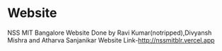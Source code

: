 # Website
NSS MIT Bangalore Website
Done by Ravi Kumar(notripped),Divyansh Mishra and Atharva Sanjanikar
Website Link-http://nssmitblr.vercel.app
